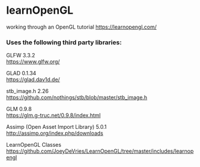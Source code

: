 # learnOpenGL
working through an OpenGL tutorial https://learnopengl.com/

### Uses the following third party libraries:

GLFW 3.3.2   
https://www.glfw.org/

GLAD 0.1.34   
https://glad.dav1d.de/

stb_image.h 2.26   
https://github.com/nothings/stb/blob/master/stb_image.h

GLM 0.9.8   
https://glm.g-truc.net/0.9.8/index.html

Assimp (Open Asset Import Library) 5.0.1   
http://assimp.org/index.php/downloads

LearnOpenGL Classes   
https://github.com/JoeyDeVries/LearnOpenGL/tree/master/includes/learnopengl
